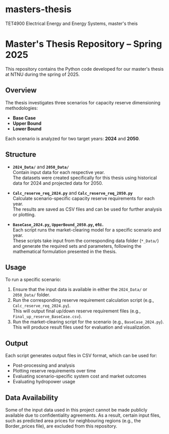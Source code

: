 # masters-thesis
TET4900 Electrical Energy and Energy Systems, master's theis

# Master's Thesis Repository – Spring 2025

This repository contains the Python code developed for our master's thesis at NTNU during the spring of 2025.

## Overview

The thesis investigates three scenarios for capacity reserve dimensioning methodologies:
- **Base Case**
- **Upper Bound**
- **Lower Bound**

Each scenario is analyzed for two target years: **2024** and **2050**.

## Structure

- **`2024_Data/`** and **`2050_Data/`**  
  Contain input data for each respective year.  
  The datasets were created specifically for this thesis using historical data for 2024 and projected data for 2050.

- **`Calc_reserve_req_2024.py`** and **`Calc_reserve_req_2050.py`**  
  Calculate scenario-specific capacity reserve requirements for each year.  
  The results are saved as CSV files and can be used for further analysis or plotting.

- **`BaseCase_2024.py`, `UpperBound_2050.py`, etc.**  
  Each script runs the market-clearing model for a specific scenario and year.  
  These scripts take input from the corresponding data folder (`*_Data/`) and generate the required sets and parameters, following the mathematical formulation presented in the thesis.

## Usage

To run a specific scenario:

1. Ensure that the input data is available in either the `2024_Data/` or `2050_Data/` folder.
2. Run the corresponding reserve requirement calculation script (e.g., `Calc_reserve_req_2024.py`).  
   This will output final up/down reserve requirement files (e.g., `Final_up_reserve_BaseCase.csv`).
3. Run the market-clearing script for the scenario (e.g., `BaseCase_2024.py`).  
   This will produce result files used for evaluation and visualization.

## Output

Each script generates output files in CSV format, which can be used for:
- Post-processing and analysis
- Plotting reserve requirements over time
- Evaluating scenario-specific system cost and market outcomes
- Evaluating hydropower usage

## Data Availability

Some of the input data used in this project cannot be made publicly available due to confidentiality agreements. As a result, certain input files, such as predicted area prices for neighbouring regions (e.g., the Border_prices file), are excluded from this repository.

